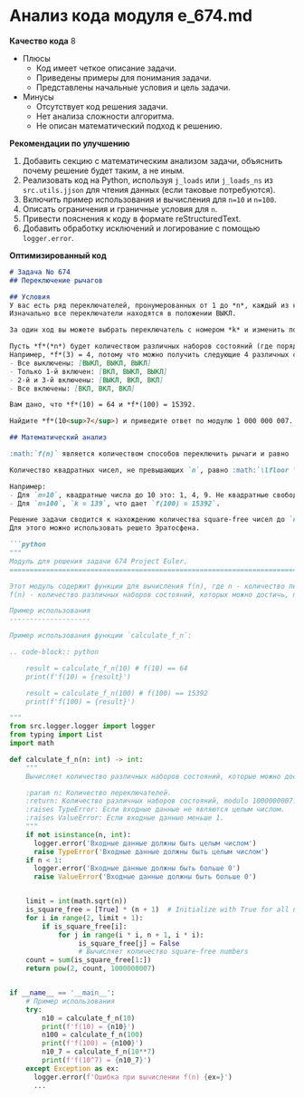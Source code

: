 # Анализ кода модуля e_674.md

**Качество кода**
8
- Плюсы
    - Код имеет четкое описание задачи.
    - Приведены примеры для понимания задачи.
    - Представлены начальные условия и цель задачи.
- Минусы
    - Отсутствует код решения задачи.
    - Нет анализа сложности алгоритма.
    - Не описан математический подход к решению.

**Рекомендации по улучшению**
1.  Добавить секцию с математическим анализом задачи, объяснить почему решение будет таким, а не иным.
2.  Реализовать код на Python, используя `j_loads` или `j_loads_ns` из `src.utils.jjson` для чтения данных (если таковые потребуются).
3.  Включить пример использования и вычисления для `n=10` и `n=100`.
4.  Описать ограничения и граничные условия для `n`.
5.  Привести пояснения к коду в формате reStructuredText.
6.  Добавить обработку исключений и логирование с помощью `logger.error`.

**Оптимизированный код**
```markdown
# Задача No 674
## Переключение рычагов

## Условия
У вас есть ряд переключателей, пронумерованных от 1 до *n*, каждый из которых может быть либо в положении ВКЛ, либо ВЫКЛ.
Изначально все переключатели находятся в положении ВЫКЛ.

За один ход вы можете выбрать переключатель с номером *k* и изменить положение всех переключателей, номера которых являются множителями *k* (то есть, все переключатели *mk* для всех целых чисел *m*, таких, что *mk* <= *n*).

Пусть *f*(*n*) будет количеством различных наборов состояний (где порядок переключателей не имеет значения), которых можно достичь, сделав любое количество ходов с *n* переключателями.
Например, *f*(3) = 4, потому что можно получить следующие 4 различных состояния:
- Все выключены: [ВЫКЛ, ВЫКЛ, ВЫКЛ]
- Только 1-й включен: [ВКЛ, ВЫКЛ, ВЫКЛ]
- 2-й и 3-й включены: [ВЫКЛ, ВКЛ, ВКЛ]
- Все включены: [ВКЛ, ВКЛ, ВКЛ]

Вам дано, что *f*(10) = 64 и *f*(100) = 15392.

Найдите *f*(10<sup>7</sup>) и приведите ответ по модулю 1 000 000 007.

## Математический анализ

:math:`f(n)` является количеством способов переключить рычаги и равно :math:`2^k` где `k` это количество чисел до `n` которые не делятся ни на одно из простых чисел в квадрате (такие числа еще называются square-free numbers).

Количество квадратных чисел, не превышающих `n`, равно :math:`\lfloor \sqrt{n} \rfloor`.

Например:
- Для `n=10`, квадратные числа до 10 это: 1, 4, 9. Не квадратные свободные числа 1, 2, 3, 5, 6, 7, 10.  `k=7` => `f(10) = 2^6 = 64`.
- Для `n=100`, `k = 139`, что дает `f(100) = 15392`.

Решение задачи сводится к нахождению количества square-free чисел до `n`.
Для этого можно использовать решето Эратосфена.

```python
"""
Модуль для решения задачи 674 Project Euler.
=========================================================================================

Этот модуль содержит функции для вычисления f(n), где n - количество переключателей.
f(n) - количество различных наборов состояний, которых можно достичь, переключая рычаги.

Пример использования
--------------------

Пример использования функции `calculate_f_n`:

.. code-block:: python

    result = calculate_f_n(10) # f(10) == 64
    print(f'f(10) = {result}')

    result = calculate_f_n(100) # f(100) == 15392
    print(f'f(100) = {result}')

"""
from src.logger.logger import logger
from typing import List
import math

def calculate_f_n(n: int) -> int:
    """
    Вычисляет количество различных наборов состояний, которые можно достичь с n переключателями.

    :param n: Количество переключателей.
    :return: Количество различных наборов состояний, modulo 1000000007.
    :raises TypeError: Если входные данные не являются целым числом.
    :raises ValueError: Если входные данные меньше 1.
    """
    if not isinstance(n, int):
      logger.error('Входные данные должны быть целым числом')
      raise TypeError('Входные данные должны быть целым числом')
    if n < 1:
      logger.error('Входные данные должны быть больше 0')
      raise ValueError('Входные данные должны быть больше 0')


    limit = int(math.sqrt(n))
    is_square_free = [True] * (n + 1)  # Initialize with True for all numbers
    for i in range(2, limit + 1):
        if is_square_free[i]:
            for j in range(i * i, n + 1, i * i):
                 is_square_free[j] = False
                 # Вычисляет количество square-free numbers
    count = sum(is_square_free[1:])
    return pow(2, count, 1000000007)


if __name__ == '__main__':
    # Пример использования
    try:
        n10 = calculate_f_n(10)
        print(f'f(10) = {n10}')
        n100 = calculate_f_n(100)
        print(f'f(100) = {n100}')
        n10_7 = calculate_f_n(10**7)
        print(f'f(10^7) = {n10_7}')
    except Exception as ex:
      logger.error(f'Ошибка при вычислении f(n) {ex=}')
      ...
```